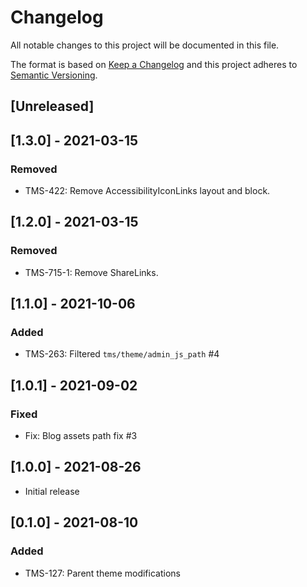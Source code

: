 # Changelog

All notable changes to this project will be documented in this file.

The format is based on [Keep a Changelog](http://keepachangelog.com/en/1.0.0/)
and this project adheres to [Semantic Versioning](http://semver.org/spec/v2.0.0.html).

## [Unreleased]

## [1.3.0] - 2021-03-15
### Removed
- TMS-422: Remove AccessibilityIconLinks layout and block.

## [1.2.0] - 2021-03-15

### Removed
- TMS-715-1: Remove ShareLinks.

## [1.1.0] - 2021-10-06

### Added

- TMS-263: Filtered `tms/theme/admin_js_path` #4

## [1.0.1] - 2021-09-02

### Fixed

- Fix: Blog assets path fix #3

## [1.0.0] - 2021-08-26

- Initial release

## [0.1.0] - 2021-08-10

### Added

- TMS-127: Parent theme modifications

